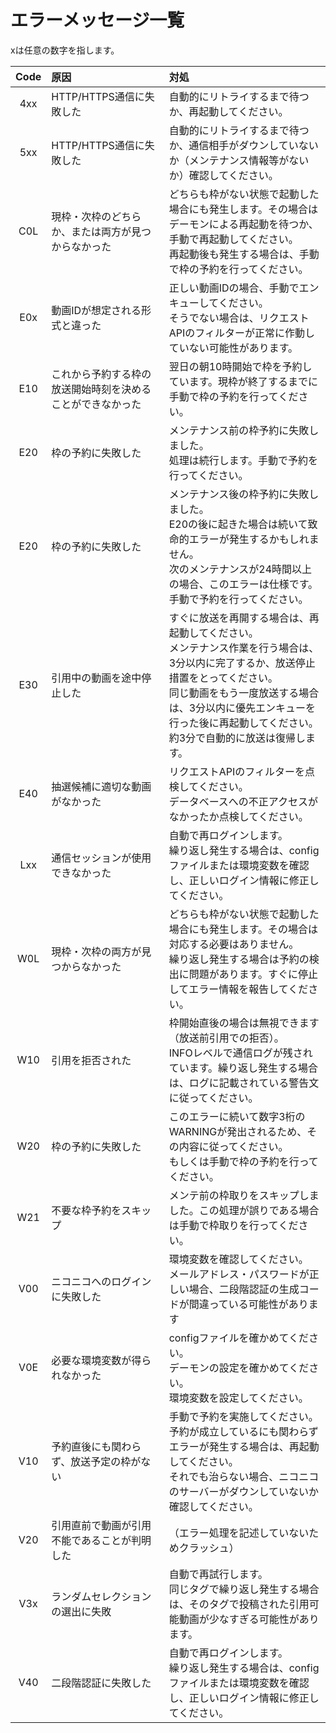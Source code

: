 # エラーメッセージ一覧

xは任意の数字を指します。

| Code | 原因 | 対処 |
| :---: | :--- | :--- |
| 4xx | HTTP/HTTPS通信に失敗した | 自動的にリトライするまで待つか、再起動してください。 |
| 5xx | HTTP/HTTPS通信に失敗した | 自動的にリトライするまで待つか、通信相手がダウンしていないか（メンテナンス情報等がないか）確認してください。 |
| C0L | 現枠・次枠のどちらか、または両方が見つからなかった | どちらも枠がない状態で起動した場合にも発生します。その場合はデーモンによる再起動を待つか、手動で再起動してください。<br>再起動後も発生する場合は、手動で枠の予約を行ってください。 |
| E0x | 動画IDが想定される形式と違った | 正しい動画IDの場合、手動でエンキューしてください。<br>そうでない場合は、リクエストAPIのフィルターが正常に作動していない可能性があります。 |
| E10 | これから予約する枠の放送開始時刻を決めることができなかった | 翌日の朝10時開始で枠を予約しています。現枠が終了するまでに手動で枠の予約を行ってください。 |
| E20 | 枠の予約に失敗した | メンテナンス前の枠予約に失敗しました。<br>処理は続行します。手動で予約を行ってください。 |
| E20 | 枠の予約に失敗した | メンテナンス後の枠予約に失敗しました。<br>E20の後に起きた場合は続いて致命的エラーが発生するかもしれません。<br>次のメンテナンスが24時間以上の場合、このエラーは仕様です。手動で予約を行ってください。 |
| E30 | 引用中の動画を途中停止した | すぐに放送を再開する場合は、再起動してください。<br>メンテナンス作業を行う場合は、3分以内に完了するか、放送停止措置をとってください。<br>同じ動画をもう一度放送する場合は、3分以内に優先エンキューを行った後に再起動してください。<br>約3分で自動的に放送は復帰します。 |
| E40 | 抽選候補に適切な動画がなかった | リクエストAPIのフィルターを点検してください。<br>データベースへの不正アクセスがなかったか点検してください。 |
| Lxx | 通信セッションが使用できなかった | 自動で再ログインします。<br>繰り返し発生する場合は、configファイルまたは環境変数を確認し、正しいログイン情報に修正してください。 |
| W0L | 現枠・次枠の両方が見つからなかった | どちらも枠がない状態で起動した場合にも発生します。その場合は対応する必要はありません。<br>繰り返し発生する場合は予約の検出に問題があります。すぐに停止してエラー情報を報告してください。 |
| W10 | 引用を拒否された | 枠開始直後の場合は無視できます（放送前引用での拒否）。<br>INFOレベルで通信ログが残されています。繰り返し発生する場合は、ログに記載されている警告文に従ってください。 |
| W20 | 枠の予約に失敗した | このエラーに続いて数字3桁のWARNINGが発出されるため、その内容に従ってください。<br>もしくは手動で枠の予約を行ってください。 |
| W21 | 不要な枠予約をスキップ | メンテ前の枠取りをスキップしました。この処理が誤りである場合は手動で枠取りを行ってください。 |
| V00 | ニコニコへのログインに失敗した | 環境変数を確認してください。<br>メールアドレス・パスワードが正しい場合、二段階認証の生成コードが間違っている可能性があります |
| V0E | 必要な環境変数が得られなかった | configファイルを確かめてください。<br>デーモンの設定を確かめてください。<br>環境変数を設定してください。 |
| V10 | 予約直後にも関わらず、放送予定の枠がない | 手動で予約を実施してください。<br>予約が成立しているにも関わらずエラーが発生する場合は、再起動してください。<br>それでも治らない場合、ニコニコのサーバーがダウンしていないか確認してください。 |
| V20 | 引用直前で動画が引用不能であることが判明した | （エラー処理を記述していないためクラッシュ） |
| V3x | ランダムセレクションの選出に失敗 | 自動で再試行します。<br>同じタグで繰り返し発生する場合は、そのタグで投稿された引用可能動画が少なすぎる可能性があります。 |
| V40 | 二段階認証に失敗した | 自動で再ログインします。<br>繰り返し発生する場合は、configファイルまたは環境変数を確認し、正しいログイン情報に修正してください。 |
